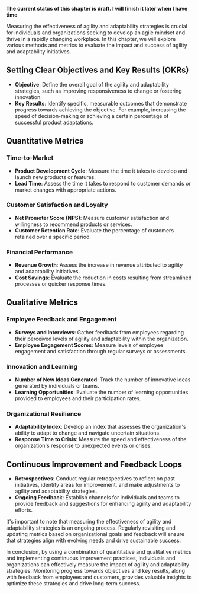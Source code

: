 **The current status of this chapter is draft. I will finish it later when I have time**

Measuring the effectiveness of agility and adaptability strategies is crucial for individuals and organizations seeking to develop an agile mindset and thrive in a rapidly changing workplace. In this chapter, we will explore various methods and metrics to evaluate the impact and success of agility and adaptability initiatives.

Setting Clear Objectives and Key Results (OKRs)
-----------------------------------------------

* **Objective**: Define the overall goal of the agility and adaptability strategies, such as improving responsiveness to change or fostering innovation.
* **Key Results**: Identify specific, measurable outcomes that demonstrate progress towards achieving the objective. For example, increasing the speed of decision-making or achieving a certain percentage of successful product adaptations.

Quantitative Metrics
--------------------

### Time-to-Market

* **Product Development Cycle**: Measure the time it takes to develop and launch new products or features.
* **Lead Time**: Assess the time it takes to respond to customer demands or market changes with appropriate actions.

### Customer Satisfaction and Loyalty

* **Net Promoter Score (NPS)**: Measure customer satisfaction and willingness to recommend products or services.
* **Customer Retention Rate**: Evaluate the percentage of customers retained over a specific period.

### Financial Performance

* **Revenue Growth**: Assess the increase in revenue attributed to agility and adaptability initiatives.
* **Cost Savings**: Evaluate the reduction in costs resulting from streamlined processes or quicker response times.

Qualitative Metrics
-------------------

### Employee Feedback and Engagement

* **Surveys and Interviews**: Gather feedback from employees regarding their perceived levels of agility and adaptability within the organization.
* **Employee Engagement Scores**: Measure levels of employee engagement and satisfaction through regular surveys or assessments.

### Innovation and Learning

* **Number of New Ideas Generated**: Track the number of innovative ideas generated by individuals or teams.
* **Learning Opportunities**: Evaluate the number of learning opportunities provided to employees and their participation rates.

### Organizational Resilience

* **Adaptability Index**: Develop an index that assesses the organization's ability to adapt to change and navigate uncertain situations.
* **Response Time to Crisis**: Measure the speed and effectiveness of the organization's response to unexpected events or crises.

Continuous Improvement and Feedback Loops
-----------------------------------------

* **Retrospectives**: Conduct regular retrospectives to reflect on past initiatives, identify areas for improvement, and make adjustments to agility and adaptability strategies.
* **Ongoing Feedback**: Establish channels for individuals and teams to provide feedback and suggestions for enhancing agility and adaptability efforts.

It's important to note that measuring the effectiveness of agility and adaptability strategies is an ongoing process. Regularly revisiting and updating metrics based on organizational goals and feedback will ensure that strategies align with evolving needs and drive sustainable success.

In conclusion, by using a combination of quantitative and qualitative metrics and implementing continuous improvement practices, individuals and organizations can effectively measure the impact of agility and adaptability strategies. Monitoring progress towards objectives and key results, along with feedback from employees and customers, provides valuable insights to optimize these strategies and drive long-term success.
